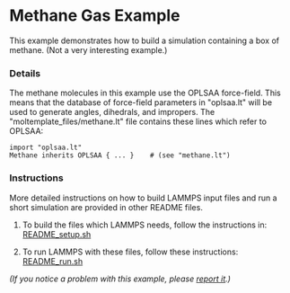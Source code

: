 Methane Gas Example
===================
This example demonstrates how to build a simulation containing a box of methane.
(Not a very interesting example.)

### Details 

The methane molecules in this example use the OPLSAA force-field.
This means that the database of force-field parameters in "oplsaa.lt"
will be used to generate angles, dihedrals, and impropers.
The "moltemplate_files/methane.lt" file
contains these lines which refer to OPLSAA:

```
import "oplsaa.lt"
Methane inherits OPLSAA { ... }    # (see "methane.lt")
```


### Instructions

More detailed instructions on how to build LAMMPS input files and
run a short simulation are provided in other README files.

1) To build the files which LAMMPS needs, follow the instructions in:
[README_setup.sh](README_setup.sh)

2) To run LAMMPS with these files, follow these instructions:
[README_run.sh](README_run.sh)

*(If you notice a problem with this example, please [report it](../README.md).)*
